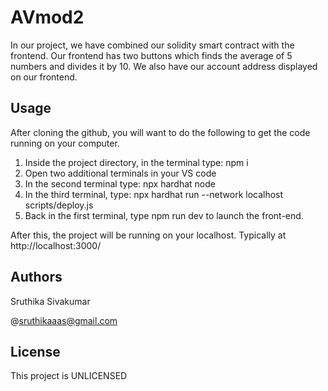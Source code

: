 # AVmod2


In our project, we have combined our solidity smart contract with the frontend.   Our frontend has two buttons which finds the average of 5 numbers and divides it by 10. We also have our account address displayed on our frontend.

## Usage

After cloning the github, you will want to do the following to get the code running on your computer.

1. Inside the project directory, in the terminal type: npm i
2. Open two additional terminals in your VS code
3. In the second terminal type: npx hardhat node
4. In the third terminal, type: npx hardhat run --network localhost scripts/deploy.js
5. Back in the first terminal, type npm run dev to launch the front-end.

After this, the project will be running on your localhost. 
Typically at http://localhost:3000/


## Authors

Sruthika Sivakumar

@sruthikaaas@gmail.com

## License

This project is UNLICENSED
